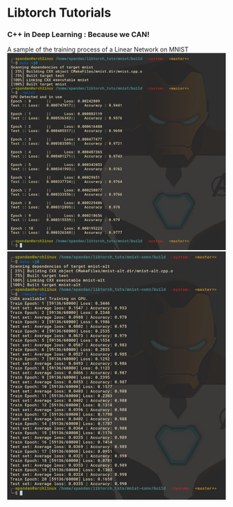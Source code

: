 # Libtorch Tutorials
### C++ in Deep Learning : Because we CAN!

A sample of the training process of a Linear Network on MNIST
![MNIST Training](/1-mnist/mnist.png)
![MNIST Conv Training](/2-mnist-conv_Initializer-list/mnist-alt.png)
